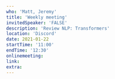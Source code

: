 ```yaml
---
who: 'Matt, Jeremy'
title: 'Weekly meeting'
invitedSpeaker: 'FALSE'
description: 'Review NLP: Transformers'
location: 'Discord'
date: 2021-01-22
startTime: '11:00'
endTime: '12:30'
onlinemeeting: 
link: 
extra: 
---
```

